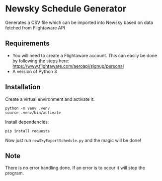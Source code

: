 # Newsky Schedule Generator

Generates a CSV file which can be imported into Newsky based on data fetched from Flightaware API

## Requirements

- You will need to create a Flightaware account. This can easily be done by following the steps here: https://www.flightaware.com/aeroapi/signup/personal
- A version of Python 3

## Installation

Create a virtual environment and activate it:

```
python -m venv .venv
source .venv/bin/activate
```

Install dependencies:

```
pip install requests
```

Now just run `newSkyExportSchedule.py` and the magic will be done!

## Note
There is no error handling done. If an error is to occur it will stop the program.
